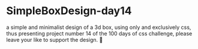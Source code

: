 # SimpleBoxDesign-day14
a simple and minimalist design of a 3d box, using only and exclusively css, thus presenting project number 14 of the 100 days of css challenge, please leave your like to support the design. 🥺
